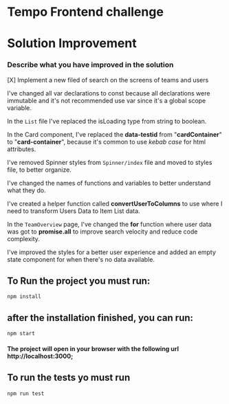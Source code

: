 # Tempo Frontend challenge

# Solution Improvement

### Describe what you have improved in the solution

[X] Implement a new filed of search on the screens of teams and users

I've changed all var declarations to const because all declarations were immutable and it's not recommended use var since it's a global scope variable. 

In the `List` file I've replaced the isLoading type from string to boolean. 

In the Card component, I've replaced the **data-testid** from "**cardContainer**" to "**card-container**", because it's common to use _kebab case_ for html attributes.

I've removed Spinner styles from `Spinner/index` file and moved to styles file, to better organize. 

I've changed the names of functions and variables to better understand what they do. 

I've created a helper function called **convertUserToColumns** to use where I need to transform Users Data to Item List data.

In the `TeamOverview` page, I've changed the **for** function where user data was got to **promise.all** to improve search velocity and reduce code complexity. 

I've improved the styles for a better user experience and added an empty state component for when there's no data available. 

## To Run the project you must run:

```
npm install
```

## after the installation finished, you can run:

```
npm start
```

#### The project will open in your browser with the following url http://localhost:3000;

## To run the tests yo must run

```
npm run test
```